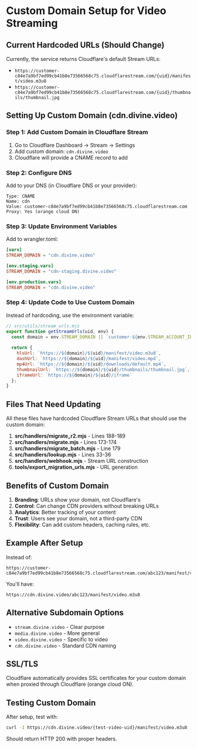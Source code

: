 # Custom Domain Setup for Video Streaming

## Current Hardcoded URLs (Should Change)

Currently, the service returns Cloudflare's default Stream URLs:
- `https://customer-c84e7a9bf7ed99cb41b8e73566568c75.cloudflarestream.com/{uid}/manifest/video.m3u8`
- `https://customer-c84e7a9bf7ed99cb41b8e73566568c75.cloudflarestream.com/{uid}/thumbnails/thumbnail.jpg`

## Setting Up Custom Domain (cdn.divine.video)

### Step 1: Add Custom Domain in Cloudflare Stream

1. Go to Cloudflare Dashboard → Stream → Settings
2. Add custom domain: `cdn.divine.video`
3. Cloudflare will provide a CNAME record to add

### Step 2: Configure DNS

Add to your DNS (in Cloudflare DNS or your provider):
```
Type: CNAME
Name: cdn
Value: customer-c84e7a9bf7ed99cb41b8e73566568c75.cloudflarestream.com
Proxy: Yes (orange cloud ON)
```

### Step 3: Update Environment Variables

Add to wrangler.toml:
```toml
[vars]
STREAM_DOMAIN = "cdn.divine.video"

[env.staging.vars]
STREAM_DOMAIN = "cdn-staging.divine.video"

[env.production.vars]
STREAM_DOMAIN = "cdn.divine.video"
```

### Step 4: Update Code to Use Custom Domain

Instead of hardcoding, use the environment variable:

```javascript
// src/utils/stream_urls.mjs
export function getStreamUrls(uid, env) {
  const domain = env.STREAM_DOMAIN || `customer-${env.STREAM_ACCOUNT_ID}.cloudflarestream.com`;
  
  return {
    hlsUrl: `https://${domain}/${uid}/manifest/video.m3u8`,
    dashUrl: `https://${domain}/${uid}/manifest/video.mpd`,
    mp4Url: `https://${domain}/${uid}/downloads/default.mp4`,
    thumbnailUrl: `https://${domain}/${uid}/thumbnails/thumbnail.jpg`,
    iframeUrl: `https://${domain}/${uid}/iframe`
  };
}
```

## Files That Need Updating

All these files have hardcoded Cloudflare Stream URLs that should use the custom domain:

1. **src/handlers/migrate_r2.mjs** - Lines 188-189
2. **src/handlers/migrate.mjs** - Lines 173-174  
3. **src/handlers/migrate_batch.mjs** - Line 179
4. **src/handlers/lookup.mjs** - Lines 33-36
5. **src/handlers/webhook.mjs** - Stream URL construction
6. **tools/export_migration_urls.mjs** - URL generation

## Benefits of Custom Domain

1. **Branding**: URLs show your domain, not Cloudflare's
2. **Control**: Can change CDN providers without breaking URLs
3. **Analytics**: Better tracking of your content
4. **Trust**: Users see your domain, not a third-party CDN
5. **Flexibility**: Can add custom headers, caching rules, etc.

## Example After Setup

Instead of:
```
https://customer-c84e7a9bf7ed99cb41b8e73566568c75.cloudflarestream.com/abc123/manifest/video.m3u8
```

You'll have:
```
https://cdn.divine.video/abc123/manifest/video.m3u8
```

## Alternative Subdomain Options

- `stream.divine.video` - Clear purpose
- `media.divine.video` - More general
- `video.divine.video` - Specific to video
- `cdn.divine.video` - Standard CDN naming

## SSL/TLS

Cloudflare automatically provides SSL certificates for your custom domain when proxied through Cloudflare (orange cloud ON).

## Testing Custom Domain

After setup, test with:
```bash
curl -I https://cdn.divine.video/{test-video-uid}/manifest/video.m3u8
```

Should return HTTP 200 with proper headers.